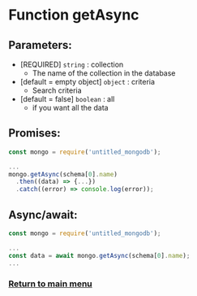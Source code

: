 # Function getAsync
## Parameters:
- [REQUIRED] ```string``` : collection
    - The name of the collection in the database
- [default = empty object] ```object``` : criteria
    - Search criteria
- [default = false] ```boolean``` : all
    - if you want all the data

## Promises:
```js
const mongo = require('untitled_mongodb');

...
mongo.getAsync(schema[0].name)
  .then((data) => {...})
  .catch((error) => console.log(error));
```

## Async/await:
```js
const mongo = require('untitled_mongodb');

...
const data = await mongo.getAsync(schema[0].name);
...
```

### [Return to main menu](../README.md)
